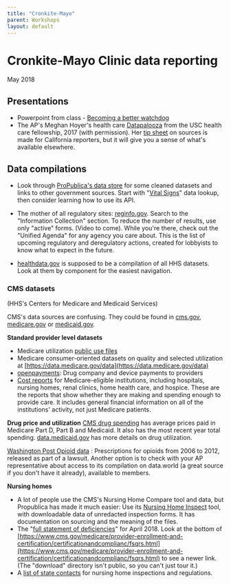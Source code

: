 ```yaml
---
title: "Cronkite-Mayo"
parent: Workshops
layout: default
---
```


# Cronkite-Mayo Clinic data reporting
May 2018

## Presentations
* Powerpoint from class  - [Becoming a better watchdog]({{site.baseurl}}/assets/docs/mayodata.pdf)
* The AP's Meghan Hoyer's health care [Datapalooza]({{site.baseurl}}/assets/docs/hoyer_datapalooza2018.pptx) from the USC health care fellowship, 2017 (with permission). Her [tip sheet]({{site.baseurl}}/assets/docs/hoyer_march2018_tipsheet.pdf) on sources is made for California reporters, but it will give you a sense of what's available elsewhere.


## Data compilations

* Look through [ProPublica's data store](https://www.propublica.org/datastore/datasets/health) for some cleaned datasets and links to other government sources. Start with "[Vital Signs](https://projects.propublica.org/vital-signs/)" data lookup, then consider learning how to use its API.

* The mother of all regulatory sites: [reginfo.gov](http://reginfo.gov). Search to the "Information Collection" section. To reduce the number of results, use only "active" forms. (Video to come). While you're there, check out the "Unified Agenda" for any agency you care about. This is the list of upcoming regulatory and deregulatory actions, created for lobbyists to know what to expect in the future.

* [healthdata.gov](http://www.healthdata.gov) is supposed to be a compilation of all HHS datasets. Look at them by component for the easiest navigation.

### CMS datasets
(HHS's Centers for Medicare and Medicaid Services)

CMS's data sources are confusing. They could be found in [cms.gov](http://data.cms.gov), [medicare.gov](http://data.medicare.gov) or [medicaid.gov](http://data.medicaid.gov).

**Standard provider level datasets**

* Medicare utilization [public use files](https://www.cms.gov/Research-Statistics-Data-and-Systems/Statistics-Trends-and-Reports/Medicare-Provider-Charge-Data/index.html)
* Medicare consumer-oriented datasets on quality and selected utilization at [https://data.medicare.gov/data](https://data.medicare.gov/data)
* [openpayments](https://openpaymentsdata.cms.gov/): Drug company and device payments to providers
* [Cost reports](https://www.cms.gov/Research-Statistics-Data-and-Systems/Downloadable-Public-Use-Files/Cost-Reports/Cost-Reports-by-Fiscal-Year.html) for Medicare-eligible institutions, including hospitals, nursing homes, renal clinics, home health care, and hospice. These are the reports that show whether they are making and spending enough to provide care. It includes general financial information on all of the institutions' activity, not just Medicare patients.

**Drug price and utilization**
[CMS drug spending](https://www.cms.gov/Research-Statistics-Data-and-Systems/Statistics-Trends-and-Reports/Information-on-Prescription-Drugs/index.html) has average prices paid in Medicare Part D, Part B and Medicaid. It also has the most recent year total spending.
[data.medicaid.gov](http://data.medicaid.gov) has more details on drug utilization.

[Washington Post Opioid data](https://www.washingtonpost.com/national/2019/08/12/post-released-deas-data-pain-pills-heres-what-local-journalists-are-using-it/) : Prescriptions for opioids from 2006 to 2012, released as part of a lawsuit. Another option is to check with your AP representative about access to its compilation on data.world (a great source if you don't have it already), available to members. 

**Nursing homes**
 * A lot of people use the CMS's Nursing Home Compare tool and data, but Propublica has made it much easier: Use its [Nursing Home Inspect](https://projects.propublica.org/nursing-homes/) tool, with downloadable data of unredacted inspection forms. It has documentation on sourcing and the meaning of the files.
 * The "[full statement of deficiencies](https://downloads.cms.gov/files/Full-Statement-of-Deficiencies-April-2018.zip)" for April 2018. Look at the bottom of [https://www.cms.gov/medicare/provider-enrollment-and-certification/certificationandcomplianc/fsqrs.html](https://www.cms.gov/medicare/provider-enrollment-and-certification/certificationandcomplianc/fsqrs.html) to see a newer link. (The "download" directory isn't public, so you can't just tour it.)
 * A [list of state contacts](https://www.medicare.gov/NursingHomeCompare/Resources/infoforresidents.html) for nursing home inspections and regulations.
